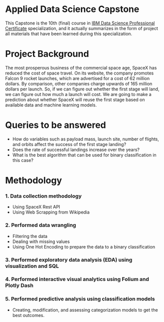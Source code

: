 #  Applied Data Science Capstone
This Capstone is the 10th (final) course in [IBM Data Science Professional Certificate](https://www.coursera.org/professional-certificates/ibm-data-science) specialization, and it actually summarizes in the form of project all materials that have been learned during this specialization.
# Project Background
The most prosperous business of the commercial space age, SpaceX has reduced the cost of space travel. On its website, the company promotes Falcon 9 rocket launches, which are advertised for a cost of 62 million dollars. By comparison, other companies charge upwards of 165 million dollars per launch. So, if we can figure out whether the first stage will land, we can figure out how much a launch will cost. We are going to make a prediction about whether SpaceX will reuse the first stage based on available data and machine learning models.

# Queries to be answered 
- How do variables such as payload mass, launch site, number of 
flights, and orbits affect the success of the first stage landing? 
- Does the rate of successful landings increase over the years? 
- What is the best algorithm that can be used for binary classification 
in this case?
# Methodology
  ### 1. Data collection methodology
  - Using SpaceX Rest API
  - Using Web Scrapping from Wikipedia
  ### 2. Performed data wrangling
  - Filtering the data
  - Dealing with missing values
  - Using One Hot Encoding to prepare the data to a binary classification
  ### 3. Performed exploratory data analysis (EDA) using visualization and SQL
  ### 4. Performed interactive visual analytics using Folium and Plotly Dash
  ### 5. Performed predictive analysis using classification models
 - Creating, modification, and assessing categorization models to get the best outcomes.

